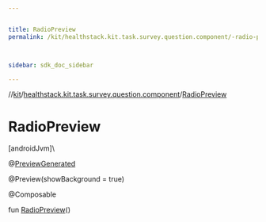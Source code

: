 ```yaml
---


title: RadioPreview
permalink: /kit/healthstack.kit.task.survey.question.component/-radio-preview.html



sidebar: sdk_doc_sidebar

---
```



//[kit](/kit.html)/[healthstack.kit.task.survey.question.component](index.html)/[RadioPreview](-radio-preview.html)



# RadioPreview



[androidJvm]\




@[PreviewGenerated](../healthstack.kit.annotation/-preview-generated/index.html)



@Preview(showBackground = true)



@Composable



fun [RadioPreview](-radio-preview.html)()






